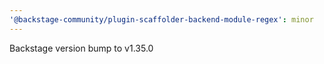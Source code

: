 ```yaml
---
'@backstage-community/plugin-scaffolder-backend-module-regex': minor
---
```


Backstage version bump to v1.35.0
